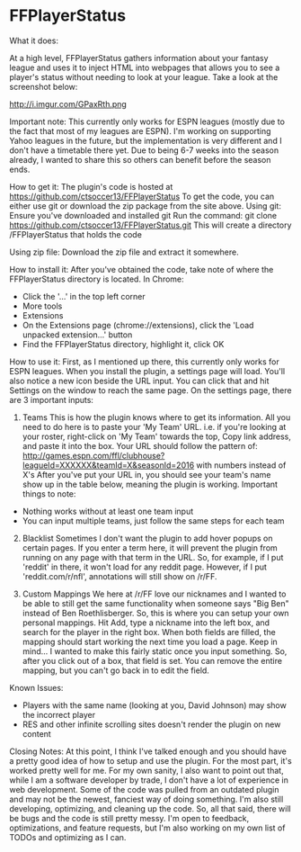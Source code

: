 # FFPlayerStatus
What it does:

At a high level, FFPlayerStatus gathers information about your fantasy league and uses it to inject HTML into webpages that allows you to see a player's status without needing to look at your league. Take a look at the screenshot below:

http://i.imgur.com/GPaxRth.png

Important note:
This currently only works for ESPN leagues (mostly due to the fact that most of my leagues are ESPN). I'm working on supporting Yahoo leagues in the future, but the implementation is very different and I don't have a timetable there yet. Due to being 6-7 weeks into the season already, I wanted to share this so others can benefit before the season ends.

How to get it:
The plugin's code is hosted at https://github.com/ctsoccer13/FFPlayerStatus
To get the code, you can either use git or download the zip package from the site above.
Using git:
Ensure you've downloaded and installed git
Run the command: git clone https://github.com/ctsoccer13/FFPlayerStatus.git
This will create a directory <wherever you ran the command>/FFPlayerStatus that holds the code

Using zip file:
Download the zip file and extract it somewhere.

How to install it:
After you've obtained the code, take note of where the FFPlayerStatus directory is located.
In Chrome:
- Click the '...' in the top left corner
- More tools
- Extensions
- On the Extensions page (chrome://extensions), click the 'Load unpacked extension...' button
- Find the FFPlayerStatus directory, highlight it, click OK

How to use it:
First, as I mentioned up there, this currently only works for ESPN leagues.
When you install the plugin, a settings page will load. You'll also notice a new icon beside the URL input. You can click that and hit Settings on the window to reach the same page.
On the settings page, there are 3 important inputs:
1) Teams
This is how the plugin knows where to get its information. All you need to do here is to paste your 'My Team' URL.
i.e. if you're looking at your roster, right-click on 'My Team' towards the top, Copy link address, and paste it into the box.
Your URL should follow the pattern of: http://games.espn.com/ffl/clubhouse?leagueId=XXXXXX&teamId=X&seasonId=2016 with numbers instead of X's
After you've put your URL in, you should see your team's name show up in the table below, meaning the plugin is working. 
Important things to note:
- Nothing works without at least one team input
- You can input multiple teams, just follow the same steps for each team

2) Blacklist
Sometimes I don't want the plugin to add hover popups on certain pages. If you enter a term here, it will prevent the plugin from running on any page with that term in the URL.
So, for example, if I put 'reddit' in there, it won't load for any reddit page. However, if I put 'reddit.com/r/nfl', annotations will still show on /r/FF.

3) Custom Mappings
We here at /r/FF love our nicknames and I wanted to be able to still get the same functionality when someone says "Big Ben" instead of Ben Roethlisberger. So, this is where you can setup your own personal mappings. Hit Add, type a nickname into the left box, and search for the player in the right box. When both fields are filled, the mapping should start working the next time you load a page.
Keep in mind... I wanted to make this fairly static once you input something. So, after you click out of a box, that field is set. You can remove the entire mapping, but you can't go back in to edit the field.

Known Issues:
- Players with the same name (looking at you, David Johnson) may show the incorrect player
- RES and other infinite scrolling sites doesn't render the plugin on new content

Closing Notes:
At this point, I think I've talked enough and you should have a pretty good idea of how to setup and use the plugin. For the most part, it's worked pretty well for me. 
For my own sanity, I also want to point out that, while I am a software developer by trade, I don't have a lot of experience in web development. Some of the code was pulled from an outdated plugin and may not be the newest, fanciest way of doing something. I'm also still developing, optimizing, and cleaning up the code. So, all that said, there will be bugs and the code is still pretty messy. I'm open to feedback, optimizations, and feature requests, but I'm also working on my own list of TODOs and optimizing as I can.